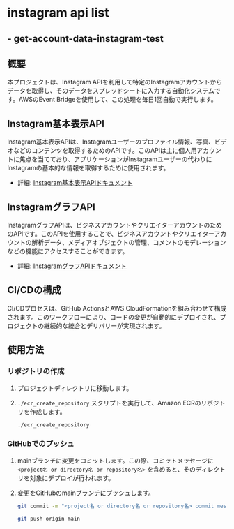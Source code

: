 # instagram api list
## - get-account-data-instagram-test

## 概要
本プロジェクトは、Instagram APIを利用して特定のInstagramアカウントからデータを取得し、そのデータをスプレッドシートに入力する自動化システムです。AWSのEvent Bridgeを使用して、この処理を毎日1回自動で実行します。

## Instagram基本表示API
Instagram基本表示APIは、Instagramユーザーのプロファイル情報、写真、ビデオなどのコンテンツを取得するためのAPIです。このAPIは主に個人用アカウントに焦点を当てており、アプリケーションがInstagramユーザーの代わりにInstagramの基本的な情報を取得するために使用されます。

- 詳細: [Instagram基本表示APIドキュメント](https://developers.facebook.com/docs/instagram-basic-display-api)

## InstagramグラフAPI
InstagramグラフAPIは、ビジネスアカウントやクリエイターアカウントのためのAPIです。このAPIを使用することで、ビジネスアカウントやクリエイターアカウントの解析データ、メディアオブジェクトの管理、コメントのモデレーションなどの機能にアクセスすることができます。

- 詳細: [InstagramグラフAPIドキュメント](https://developers.facebook.com/docs/instagram-api)


## CI/CDの構成
CI/CDプロセスは、GitHub ActionsとAWS CloudFormationを組み合わせて構成されます。このワークフローにより、コードの変更が自動的にデプロイされ、プロジェクトの継続的な統合とデリバリーが実現されます。

## 使用方法

### リポジトリの作成
1. プロジェクトディレクトリに移動します。
2. `./ecr_create_repository` スクリプトを実行して、Amazon ECRのリポジトリを作成します。

    ```bash
    ./ecr_create_repository
    ```

### GitHubでのプッシュ
1. mainブランチに変更をコミットします。この際、コミットメッセージに `<project名 or directory名 or repository名>` を含めると、そのディレクトリを対象にデプロイが行われます。
2. 変更をGitHubのmainブランチにプッシュします。

    ```bash
    git commit -m "<project名 or directory名 or repository名> commit message"
    ```
    ```bash
    git push origin main
    ```